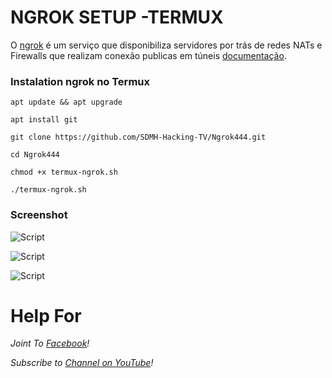 # NGROK SETUP -TERMUX
O [ngrok](https://ngrok.com/) é um serviço que disponibiliza servidores por trás de redes NATs e Firewalls que realizam conexão publicas em túneis [documentação](https://ngrok.com/docs).

### Instalation ngrok no Termux

`apt update && apt upgrade`

`apt install git`

`git clone https://github.com/SDMH-Hacking-TV/Ngrok444.git`

`cd Ngrok444`

`chmod +x termux-ngrok.sh`

`./termux-ngrok.sh`

### Screenshot

<p align="centre">
<img src="https://i.imgur.com/86lzmIf.png" alt="Script">
</p>

<p align="centre">
<img src="https://i.imgur.com/sRb2y4P.png" alt="Script">
</p>

<p align="centre">
<img src="https://i.imgur.com/m80I9UB.png" alt="Script">
</p>


# Help For


*Joint To [ Facebook](https://web.facebook.com/groups/termux.help.bd)!*


*Subscribe to [ Channel on YouTube](https://www.youtube.com/channel/UCWMSK5cTU1dNBt8LKcZdsCw)!*

